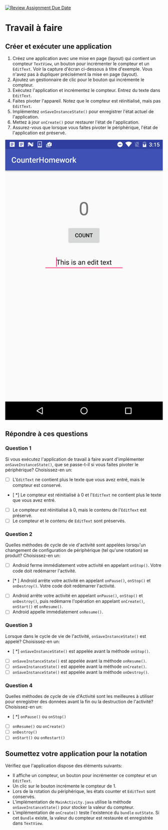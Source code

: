 [![Review Assignment Due Date](https://classroom.github.com/assets/deadline-readme-button-24ddc0f5d75046c5622901739e7c5dd533143b0c8e959d652212380cedb1ea36.svg)](https://classroom.github.com/a/rD2BhxPL)
# Travail à faire

## Créer et exécuter une application

1. Créez une application avec une mise en page (layout) qui contient un compteur `TextView`, un bouton pour incrémenter le compteur et un `EditText`. Voir la capture d'écran ci-dessous à titre d'exemple. Vous n'avez pas à dupliquer précisément la mise en page (layout).
2. Ajoutez un gestionnaire de clic pour le bouton qui incrémente le compteur.
3. Exécutez l'application et incrémentez le compteur. Entrez du texte dans `EditText`.
4. Faites pivoter l'appareil. Notez que le compteur est réinitialisé, mais pas `EditText`.
5. Implémentez `onSaveInstanceState()` pour enregistrer l'état actuel de l'application.
6. Mettez à jour `onCreate()` pour restaurer l'état de l'application.
7. Assurez-vous que lorsque vous faites pivoter le périphérique, l'état de l'application est préservé.

![screenshot](./images/screenshot.png)

## Répondre à ces questions

### **Question 1**

Si vous exécutez l'application de travail à faire avant d'implémenter `onSaveInstanceState()`, que se passe-t-il si vous faites pivoter le périphérique? Choisissez-en un:

- [ ] L'`EditText` ne contient plus le texte que vous avez entré, mais le compteur est conservé.
- [ *] Le compteur est réinitialisé à 0 et l'`EditText` ne contient plus le texte que vous avez entré.
- [ ] Le compteur est réinitialisé à 0, mais le contenu de l'`EditText` est préservé.
- [ ] Le compteur et le contenu de `EditText` sont préservés.

### **Question 2**

Quelles méthodes de cycle de vie d'activité sont appelées lorsqu'un changement de configuration de périphérique (tel qu'une rotation) se produit? Choisissez-en un:

- [ ] Android ferme immédiatement votre activité en appelant `onStop()`. Votre code doit redémarrer l'activité.
- [* ] Android arrête votre activité en appelant `onPause()`, `onStop()` et `onDestroy()`. Votre code doit redémarrer l'activité.
- [ ] Android arrête votre activité en appelant `onPause()`, `onStop()` et `onDestroy()`, puis redémarre l'opération en appelant `onCreate()`, `onStart()` et `onResume()`.
- [ ] Android appelle immédiatement `onResume()`.

### **Question 3**

Lorsque dans le cycle de vie de l'activité, `onSaveInstanceState()` est appelé? Choisissez-en un:

- [ *] `onSaveInstanceState()` est appelée avant la méthode `onStop()`.
- [ ] `onSaveInstanceState()` est appelée avant la méthode `onResume()`.
- [ ] `onSaveInstanceState()` est appelée avant la méthode `onCreate()`.
- [ ] `onSaveInstanceState()` est appelée avant la méthode `onDestroy()`.

### **Question 4**

Quelles méthodes de cycle de vie d'Activité sont les meilleures à utiliser pour enregistrer des données avant la fin ou la destruction de l'activité? Choisissez-en un:

- [ *] `onPause()` ou `onStop()`
- [ ] `onResume()` ou `onCreate()`
- [ ] `onDestroy()`
- [ ] `onStart()` ou `onRestart()`

## Soumettez votre application pour la notation

Vérifiez que l'application dispose des éléments suivants:

* Il affiche un compteur, un bouton pour incrémenter ce compteur et un `EditText`.
* Un clic sur le bouton incrémente le compteur de 1.
* Lors de la rotation du périphérique, les états counter et `EditText` sont conservés.
* L'implémentation de `MainActivity.java` utilise la méthode `onSaveInstanceState()` pour stocker la valeur du compteur.
* L'implémentation de `onCreate()` teste l'existence du `bundle` `outState`. Si cet `Bundle` existe, la valeur du compteur est restaurée et enregistrée dans `TextView`.
